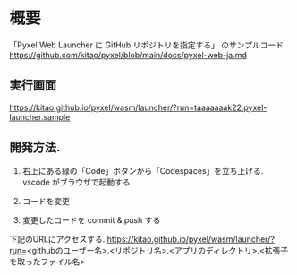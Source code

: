 # 概要

「Pyxel Web Launcher に GitHub リポジトリを指定する」 のサンプルコード  
https://github.com/kitao/pyxel/blob/main/docs/pyxel-web-ja.md

## 実行画面
https://kitao.github.io/pyxel/wasm/launcher/?run=taaaaaaak22.pyxel-launcher.sample

## 開発方法. 
1. 右上にある緑の「Code」ボタンから「Codespaces」を立ち上げる. 
vscode がブラウザで起動する

2. コードを変更

3. 変更したコードを commit & push する

下記のURLにアクセスする. 
https://kitao.github.io/pyxel/wasm/launcher/?run=<githubのユーザー名>.<リポジトリ名>.<アプリのディレクトリ>.<拡張子を取ったファイル名>
